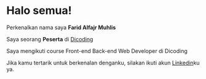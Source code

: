 # Halo semua! 

Perkenalkan nama saya **Farid Alfajr Muhlis**

Saya seorang **Peserta** di [Dicoding](https://www.dicoding.com/)

Saya mengikuti course Front-end Back-end Web Developer di Dicoding

Jika kamu tertarik untuk berkenalan denganku, silakan ikuti akun [Linkedin](https://www.linkedin.com/in/farid-alfajr-17b971209/)ku ya.
